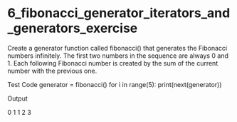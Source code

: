 # 6_fibonacci_generator_iterators_and_generators_exercise

Create a generator function called fibonacci() that generates the Fibonacci numbers infinitely. The first two numbers in the sequence are always 0 and 1. Each following Fibonacci number is created by the sum of the current number with the previous one.


Test Code
generator = fibonacci()
for i in range(5):
    print(next(generator))


Output

0
1
1
2
3
